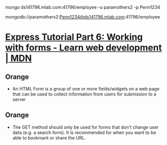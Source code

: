
mongo ds141796.mlab.com:41796/employee -u paramothers2 -p Penn1234

mongodb://paramothers2:Penn1234@ds141796.mlab.com:41796/employee


# [Express Tutorial Part 6: Working with forms - Learn web development | MDN](https://developer.mozilla.org/en-US/docs/Learn/Server-side/Express_Nodejs/forms)

## Orange
* An HTML Form is a group of one or more fields/widgets on a web page that can be used to collect information from users for submission to a server


## Orange
* The GET method should only be used for forms that don't change user data (e.g. a search form). It is recommended for when you want to be able to bookmark or share the URL.